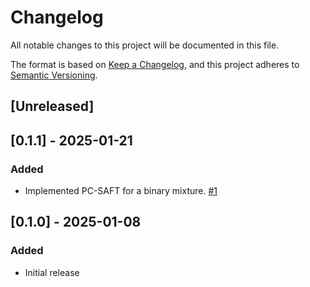 # Changelog
All notable changes to this project will be documented in this file.

The format is based on [Keep a Changelog](https://keepachangelog.com/en/1.0.0/),
and this project adheres to [Semantic Versioning](https://semver.org/spec/v2.0.0.html).

## [Unreleased]

## [0.1.1] - 2025-01-21
### Added
- Implemented PC-SAFT for a binary mixture. [#1](https://github.com/feos-org/feos-ad/pull/1)

## [0.1.0] - 2025-01-08
### Added
- Initial release
